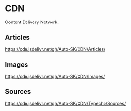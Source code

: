 # CDN

Content Delivery Network.

## Articles

https://cdn.jsdelivr.net/gh/Auto-SK/CDN/Articles/

## Images

https://cdn.jsdelivr.net/gh/Auto-SK/CDN/Images/

## Sources

https://cdn.jsdelivr.net/gh/Auto-SK/CDN/Typecho/Sources/
